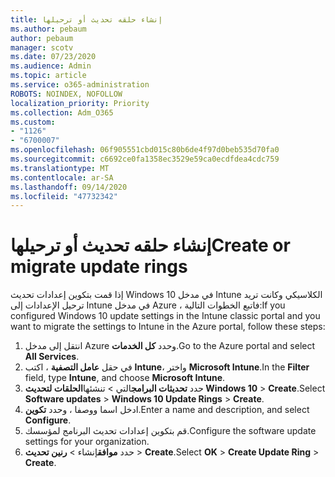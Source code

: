 ```yaml
---
title: إنشاء حلقه تحديث أو ترحيلها
ms.author: pebaum
author: pebaum
manager: scotv
ms.date: 07/23/2020
ms.audience: Admin
ms.topic: article
ms.service: o365-administration
ROBOTS: NOINDEX, NOFOLLOW
localization_priority: Priority
ms.collection: Adm_O365
ms.custom:
- "1126"
- "6700007"
ms.openlocfilehash: 06f905551cbd015c80b6de4f97d0beb535d70fa0
ms.sourcegitcommit: c6692ce0fa1358ec3529e59ca0ecdfdea4cdc759
ms.translationtype: MT
ms.contentlocale: ar-SA
ms.lasthandoff: 09/14/2020
ms.locfileid: "47732342"
---
```

# <a name="create-or-migrate-update-rings"></a><span data-ttu-id="9e9fb-102">إنشاء حلقه تحديث أو ترحيلها</span><span class="sxs-lookup"><span data-stu-id="9e9fb-102">Create or migrate update rings</span></span>

<span data-ttu-id="9e9fb-103">إذا قمت بتكوين إعدادات تحديث Windows 10 في مدخل Intune الكلاسيكي وكانت تريد ترحيل الإعدادات إلى Intune في مدخل Azure ، فاتبع الخطوات التالية:</span><span class="sxs-lookup"><span data-stu-id="9e9fb-103">If you configured Windows 10 update settings in the Intune classic portal and you want to migrate the settings to Intune in the Azure portal, follow these steps:</span></span>

1.  <span data-ttu-id="9e9fb-104">انتقل إلى مدخل Azure وحدد  **كل الخدمات**.</span><span class="sxs-lookup"><span data-stu-id="9e9fb-104">Go to the Azure portal and select  **All Services**.</span></span>
2.  <span data-ttu-id="9e9fb-105">في حقل  **عامل التصفية**  ، اكتب  **Intune**، واختر  **Microsoft Intune**.</span><span class="sxs-lookup"><span data-stu-id="9e9fb-105">In the  **Filter**  field, type  **Intune**, and choose  **Microsoft Intune**.</span></span>
3.  <span data-ttu-id="9e9fb-106">حدد **تحديثات البرامج**التي   >   تنشئها**الحلقات لتحديث Windows 10**   >   **Create**.</span><span class="sxs-lookup"><span data-stu-id="9e9fb-106">Select  **Software updates**  >  **Windows 10 Update Rings**  >  **Create**.</span></span>
4.  <span data-ttu-id="9e9fb-107">ادخل اسما ووصفا ، وحدد  **تكوين**.</span><span class="sxs-lookup"><span data-stu-id="9e9fb-107">Enter a name and description, and select  **Configure**.</span></span>
5.  <span data-ttu-id="9e9fb-108">قم بتكوين إعدادات تحديث البرنامج لمؤسسك.</span><span class="sxs-lookup"><span data-stu-id="9e9fb-108">Configure the software update settings for your organization.</span></span>
6.  <span data-ttu-id="9e9fb-109">حدد **موافق**إنشاء  >  **رنين تحديث**  >  **Create**.</span><span class="sxs-lookup"><span data-stu-id="9e9fb-109">Select  **OK** > **Create Update Ring** > **Create**.</span></span>